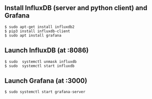 ## Install InfluxDB (server and python client) and Grafana
```
$ sudo apt-get install influxdb2
$ pip3 install influxdb-client
$ sudo apt install grafana
```

## Launch InfluxDB (at :8086)
```
$ sudo  systemctl unmask influxdb
$ sudo  systemctl start influxdb
```
## Launch Grafana (at :3000)
```
$ sudo systemctl start grafana-server
```

